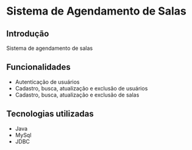# Sistema de Agendamento de Salas

## Introdução
Sistema de agendamento de salas

## Funcionalidades
* Autenticação de usuários
* Cadastro, busca, atualização e exclusão de usuários
* Cadastro, busca, atualização e exclusão de salas

## Tecnologias utilizadas
* Java
* MySql
* JDBC
